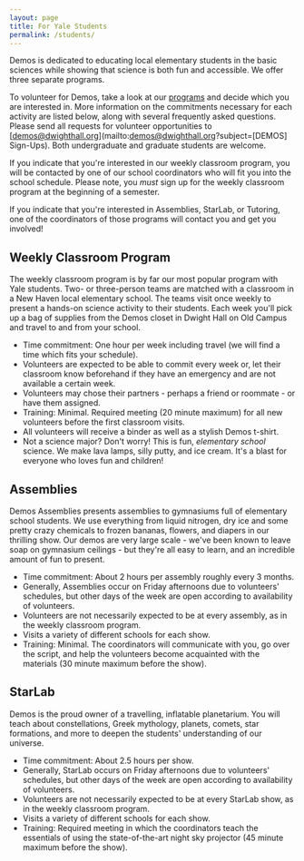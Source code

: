```yaml
---
layout: page
title: For Yale Students
permalink: /students/
---
```


Demos is dedicated to educating local elementary students in the basic sciences
while showing that science is both fun and accessible. We offer three separate
programs.

To volunteer for Demos, take a look at our [programs](/demos/programs/) and
decide which you are interested in. More information on the commitments
necessary for each activity are listed below, along with several frequently
asked questions. Please send all requests for volunteer opportunities to
[demos@dwighthall.org](mailto:demos@dwighthall.org?subject=[DEMOS] Sign-Ups).
Both undergraduate and graduate students are welcome.

If you indicate that you're interested in our weekly classroom program, you
will be contacted by one of our school coordinators who will fit you into the
school schedule. Please note, you _must_ sign up for the weekly classroom
program at the beginning of a semester. 

If you indicate that you're interested in Assemblies, StarLab, or Tutoring, one
of the coordinators of those programs will contact you and get you involved!  

Weekly Classroom Program
------------------------

The weekly classroom program is by far our most popular program with Yale
students. Two- or three-person teams are matched with a classroom in a New
Haven local elementary school. The teams visit once weekly to present a
hands-on science activity to their students. Each week you'll pick up a bag of
supplies from the Demos closet in Dwight Hall on Old Campus and travel to and
from your school.

- Time commitment: One hour per week including travel (we will find a time
  which fits your schedule).  
- Volunteers are expected to be able to commit every week or, let their
  classroom know beforehand if they have an emergency and are not available a
  certain week.  
- Volunteers may chose their partners - perhaps a friend or roommate - or have
  them assigned.  
- Training: Minimal. Required meeting (20 minute maximum) for all new
  volunteers before the first classroom visits.  
- All volunteers will receive a binder as well as a stylish Demos t-shirt.  
- Not a science major? Don't worry! This is fun, _elementary school_ science.
  We make lava lamps, silly putty, and ice cream. It's a blast for everyone who
  loves fun and children!

Assemblies
----------

Demos Assemblies presents assemblies to gymnasiums full of elementary school
students. We use everything from liquid nitrogen, dry ice and some pretty crazy
chemicals to frozen bananas, flowers, and diapers in our thrilling show. Our
demos are very large scale - we've been known to leave soap on gymnasium
ceilings - but they're all easy to learn, and an incredible amount of fun to
present.  

- Time commitment: About 2 hours per assembly roughly every 3 months.  
- Generally, Assemblies occur on Friday afternoons due to volunteers'
  schedules, but other days of the week are open according to availability of
  volunteers.  
- Volunteers are not necessarily expected to be at every assembly, as in the
  weekly classroom program.  
- Visits a variety of different schools for each show.  
- Training: Minimal. The coordinators will communicate with you, go over the
  script, and help the volunteers become acquainted with the materials (30
  minute maximum before the show).  

StarLab
-------

Demos is the proud owner of a travelling, inflatable planetarium. You will
teach about constellations, Greek mythology, planets, comets, star formations,
and more to deepen the students' understanding of our universe.

- Time commitment: About 2.5 hours per show.
- Generally, StarLab occurs on Friday afternoons due to volunteers' schedules,
  but other days of the week are open according to availability of volunteers.  
- Volunteers are not necessarily expected to be at every StarLab show, as in
  the weekly classroom program.  
- Visits a variety of different schools for each show.  
- Training: Required meeting in which the coordinators teach the essentials of
  using the state-of-the-art night sky projector (45 minute maximum before the
  show).
			
